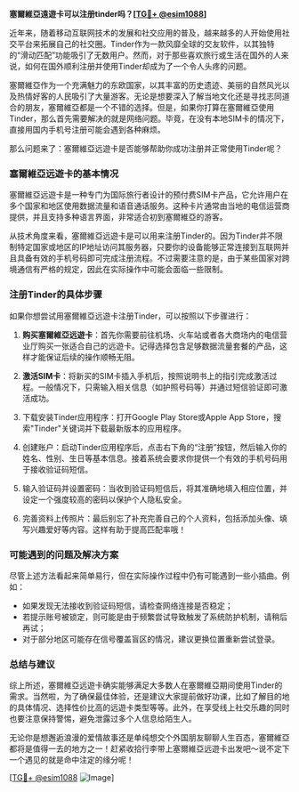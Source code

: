**塞爾維亞遠遊卡可以注册tinder吗？[[TG💪+ @esim1088](https://t.me/s/esim1088)]**

近年来，随着移动互联网技术的发展和社交应用的普及，越来越多的人开始使用社交平台来拓展自己的社交圈。Tinder作为一款风靡全球的交友软件，以其独特的“滑动匹配”功能吸引了无数用户。然而，对于那些喜欢旅行或生活在国外的人来说，如何在国外顺利注册并使用Tinder却成为了一个令人头疼的问题。

塞爾維亞作为一个充满魅力的东欧国家，以其丰富的历史遗迹、美丽的自然风光以及热情好客的人民吸引了大量游客。无论是想要深入了解当地文化还是寻找志同道合的朋友，塞爾維亞都是一个不错的选择。但是，如果你打算在塞爾維亞使用Tinder，那么首先需要解决的就是网络问题。毕竟，在没有本地SIM卡的情况下，直接用国内手机号注册可能会遇到各种麻烦。

那么问题来了：塞爾維亞远遊卡是否能够帮助你成功注册并正常使用Tinder呢？

### 塞爾維亞远遊卡的基本情况

塞爾維亞远遊卡是一种专门为国际旅行者设计的预付费SIM卡产品，它允许用户在多个国家和地区使用数据流量和语音通话服务。这种卡片通常由当地的电信运营商提供，并且支持多种语言界面，非常适合初到塞爾維亞的游客。

从技术角度来看，塞爾維亞远遊卡是可以用来注册Tinder的。因为Tinder并不限制特定国家或地区的IP地址访问其服务器，只要你的设备能够正常连接到互联网并且具备有效的手机号码即可完成注册流程。不过需要注意的是，由于某些国家对跨境通信有严格的规定，因此在实际操作中可能会面临一些限制。

### 注册Tinder的具体步骤

如果你想尝试用塞爾維亞远遊卡注册Tinder，可以按照以下步骤进行：

1. **购买塞爾維亞远遊卡**：首先你需要前往机场、火车站或者各大商场内的电信营业厅购买一张适合自己的远遊卡。记得选择包含足够数据流量套餐的产品，这样才能保证后续的操作顺畅无阻。
   
2. **激活SIM卡**：将新买的SIM卡插入手机后，按照说明书上的指引完成激活过程。一般情况下，只需输入相关信息（如护照号码等）并通过短信验证即可激活成功。

3. 下载安装Tinder应用程序：打开Google Play Store或Apple App Store，搜索"Tinder"关键词并下载最新版本的应用程序。

4. 创建账户：启动Tinder应用程序后，点击右下角的“注册”按钮，然后输入你的姓名、性别、生日等基本信息。接着系统会要求你提供一个有效的手机号码用于接收验证码短信。

5. 输入验证码并设置密码：当收到验证码短信后，将其准确地填入相应位置，并设定一个强度较高的密码以保护个人隐私安全。

6. 完善资料上传照片：最后别忘了补充完善自己的个人资料，包括添加头像、填写兴趣爱好等内容。这样有助于提高匹配率哦！

### 可能遇到的问题及解决方案

尽管上述方法看起来简单易行，但在实际操作过程中仍有可能遇到一些小插曲。例如：
- 如果发现无法接收到验证码短信，请检查网络连接是否稳定；
- 若提示账号被锁定，则可能是由于频繁尝试导致触发了系统防护机制，请稍后再试；
- 对于部分地区可能存在信号覆盖盲区的情况，建议更换位置重新尝试登录。

### 总结与建议

综上所述，塞爾維亞远遊卡确实能够满足大多数人在塞爾維亞期间使用Tinder的需求。当然啦，为了确保最佳体验，还是建议大家提前做好功课，比如了解目的地的具体情况、选择性价比高的远遊卡类型等等。此外，在享受线上社交乐趣的同时也要注意保持警惕，避免泄露过多个人信息给陌生人。

无论你是想邂逅浪漫的爱情故事还是单纯想交个外国朋友聊聊人生百态，塞爾維亞都将是值得一去的地方之一！赶紧收拾行李带上塞爾維亞远遊卡出发吧～说不定下一个遇见的就是命中注定的缘分呢！

[[TG💪+ @esim1088](https://t.me/s/esim1088) ![Image](https://i.postimg.cc/4NQfJmqS/Snipaste-2025-05-13-00-14-12.png)]
